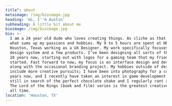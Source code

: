 ```yaml
---
title": about
metaimage: /img/bioimage.jpg
heading: 'Hi, I''m Austin'
subheading: A little bit about me
bioimage: /img/bioimage.jpg
bio: >-
  I am a 24 year old dude who loves creating things. As cliche as that is, it is
  what sums up my passions and hobbies. My 9 to 5 hours are spent at HP in
  Houston, Texas working as a UX Designer. My work specifically focuses on our
  design system and a few products. I’ve been designing all sorts of things for
  10 years now, starting out with logos for a gaming team that my friend and I
  started. Fast forward to now, my focus is on interface design and development
  along with the occasional branding project. My hobbies outside of design
  include more creative pursuits; I have been into photography for a couple of
  years now, and I recently have taken an interest in game development. I am
  still in search of the perfect chocolate shake and I regularly rant about how
  The Lord of the Rings (book and film) series is the greatest creative work of
  all time.
location: 'Houston, TX'
---
```


